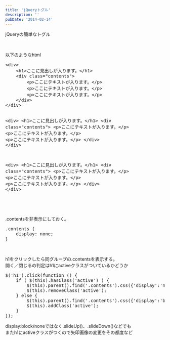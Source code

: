 ```yaml
---
title: 'jQueryトグル'
description: ''
pubDate: '2014-02-14'
---
```


<p>jQueryの簡単なトグル</p>
<p>&nbsp;</p>
<p>以下のようなhtml</p>
<pre class="brush: xml; title: ; notranslate" title="">&lt;div&gt;
	&lt;h1&gt;ここに見出しが入ります。&lt;/h1&gt;
	&lt;div class="contents"&gt;
		&lt;p&gt;ここにテキストが入ります。&lt;/p&gt;
		&lt;p&gt;ここにテキストが入ります。&lt;/p&gt;
		&lt;p&gt;ここにテキストが入ります。&lt;/p&gt;
	&lt;/div&gt;
&lt;/div&gt;

&lt;div&gt;
&lt;h1&gt;ここに見出しが入ります。&lt;/h1&gt;
&lt;div class="contents"&gt;
&lt;p&gt;ここにテキストが入ります。&lt;/p&gt;
&lt;p&gt;ここにテキストが入ります。&lt;/p&gt;
&lt;p&gt;ここにテキストが入ります。&lt;/p&gt;
&lt;/div&gt;
&lt;/div&gt;

&lt;div&gt;
&lt;h1&gt;ここに見出しが入ります。&lt;/h1&gt;
&lt;div class="contents"&gt;
&lt;p&gt;ここにテキストが入ります。&lt;/p&gt;
&lt;p&gt;ここにテキストが入ります。&lt;/p&gt;
&lt;p&gt;ここにテキストが入ります。&lt;/p&gt;
&lt;/div&gt;
&lt;/div&gt;

</pre>
<p>&nbsp;</p>
<p>.contentsを非表示にしておく。</p>
<pre class="brush: css; title: ; notranslate" title="">.contents {
	display: none;
}
</pre>
<p>&nbsp;</p>
<p>h1をクリックしたら同グループの.contentsを表示する。<br>
開く／閉じるの判定はh1にactiveクラスがついているかどうか</p>
<pre class="brush: jscript; title: ; notranslate" title="">$('h1').click(function () {
	if ( $(this).hasClass('active') ) {
		$(this).parent().find('.contents').css({'display':'none'});
		$(this).removeClass('active');
	} else {
		$(this).parent().find('.contents').css({'display':'block'});
		$(this).addClass('active');
	}
});
</pre>
<p>display:block/noneではなく.slideUp()、.slideDown()などでも<br>
またh1にactiveクラスがつくので矢印画像の変更をその都度など</p>
